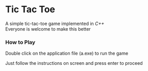 # Tic Tac Toe

A simple tic-tac-toe game implemented in *C++*<br>
Everyone is welcome to make this better

### How to Play

Double click on the application file (a.exe) to run the game

Just follow the instructions on screen and press enter to proceed

